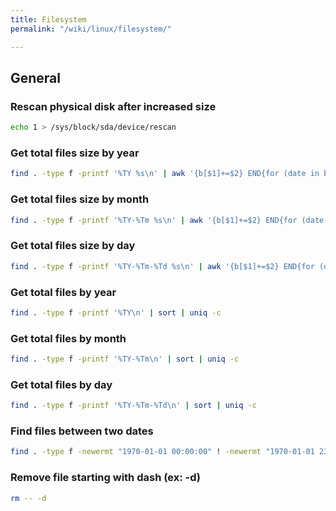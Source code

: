 ```yaml
---
title: Filesystem
permalink: "/wiki/linux/filesystem/"

---
```

## General

### Rescan physical disk after increased size

```bash
echo 1 > /sys/block/sda/device/rescan
```

### Get total files size by year
```bash
find . -type f -printf '%TY %s\n' | awk '{b[$1]+=$2} END{for (date in b) printf "%s %5.1f MiB\n", date, b[date]/1024**2}' | sort
```

### Get total files size by month
```bash
find . -type f -printf '%TY-%Tm %s\n' | awk '{b[$1]+=$2} END{for (date in b) printf "%s %5.1f MiB\n", date, b[date]/1024**2}' | sort
```

### Get total files size by day
```bash
find . -type f -printf '%TY-%Tm-%Td %s\n' | awk '{b[$1]+=$2} END{for (date in b) printf "%s %5.1f MiB\n", date, b[date]/1024**2}' | sort
```

### Get total files by year
```bash
find . -type f -printf '%TY\n' | sort | uniq -c
```

### Get total files by month
```bash
find . -type f -printf '%TY-%Tm\n' | sort | uniq -c
```

### Get total files by day
```bash
find . -type f -printf '%TY-%Tm-%Td\n' | sort | uniq -c
```

### Find files between two dates
```bash
find . -type f -newermt "1970-01-01 00:00:00" ! -newermt "1970-01-01 23:59:59"
```

### Remove file starting with dash (ex: -d)
```bash
rm -- -d
```
